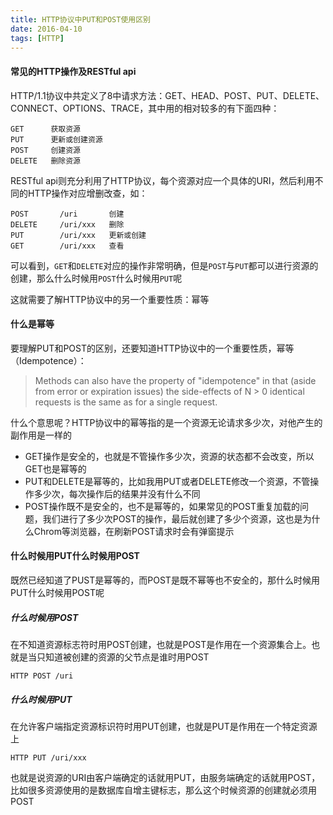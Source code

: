 ```yaml
---
title: HTTP协议中PUT和POST使用区别
date: 2016-04-10
tags: [HTTP]
---
```


#### **常见的HTTP操作及RESTful api**
HTTP/1.1协议中共定义了8中请求方法：GET、HEAD、POST、PUT、DELETE、CONNECT、OPTIONS、TRACE，其中用的相对较多的有下面四种：

```http
GET      获取资源
PUT      更新或创建资源
POST     创建资源
DELETE   删除资源
```

RESTful api则充分利用了HTTP协议，每个资源对应一个具体的URI，然后利用不同的HTTP操作对应增删改查，如：

```http
POST       /uri       创建
DELETE     /uri/xxx   删除
PUT        /uri/xxx   更新或创建
GET        /uri/xxx   查看
```

可以看到，`GET`和`DELETE`对应的操作非常明确，但是`POST`与`PUT`都可以进行资源的创建，那么什么时候用`POST`什么时候用`PUT`呢

<!-- more -->

这就需要了解HTTP协议中的另一个重要性质：幂等

#### **什么是幂等**

要理解PUT和POST的区别，还要知道HTTP协议中的一个重要性质，幂等（Idempotence）：

> Methods can also have the property of "idempotence" in that (aside from error or expiration issues) the side-effects of N > 0 identical requests is the same as for a single request.

什么个意思呢？HTTP协议中的幂等指的是一个资源无论请求多少次，对他产生的副作用是一样的

* GET操作是安全的，也就是不管操作多少次，资源的状态都不会改变，所以GET也是幂等的
* PUT和DELETE是幂等的，比如我用PUT或者DELETE修改一个资源，不管操作多少次，每次操作后的结果并没有什么不同
* POST操作既不是安全的，也不是幂等的，如果常见的POST重复加载的问题，我们进行了多少次POST的操作，最后就创建了多少个资源，这也是为什么Chrom等浏览器，在刷新POST请求时会有弹窗提示

#### **什么时候用PUT什么时候用POST**

既然已经知道了PUST是幂等的，而POST是既不幂等也不安全的，那什么时候用PUT什么时候用POST呢

##### **什么时候用POST**

在不知道资源标志符时用POST创建，也就是POST是作用在一个资源集合上。也就是当只知道被创建的资源的父节点是谁时用POST

```http
HTTP POST /uri
```

##### **什么时候用PUT**

在允许客户端指定资源标识符时用PUT创建，也就是PUT是作用在一个特定资源上

```http
HTTP PUT /uri/xxx
```

也就是说资源的URI由客户端确定的话就用PUT，由服务端确定的话就用POST，比如很多资源使用的是数据库自增主键标志，那么这个时候资源的创建就必须用POST
